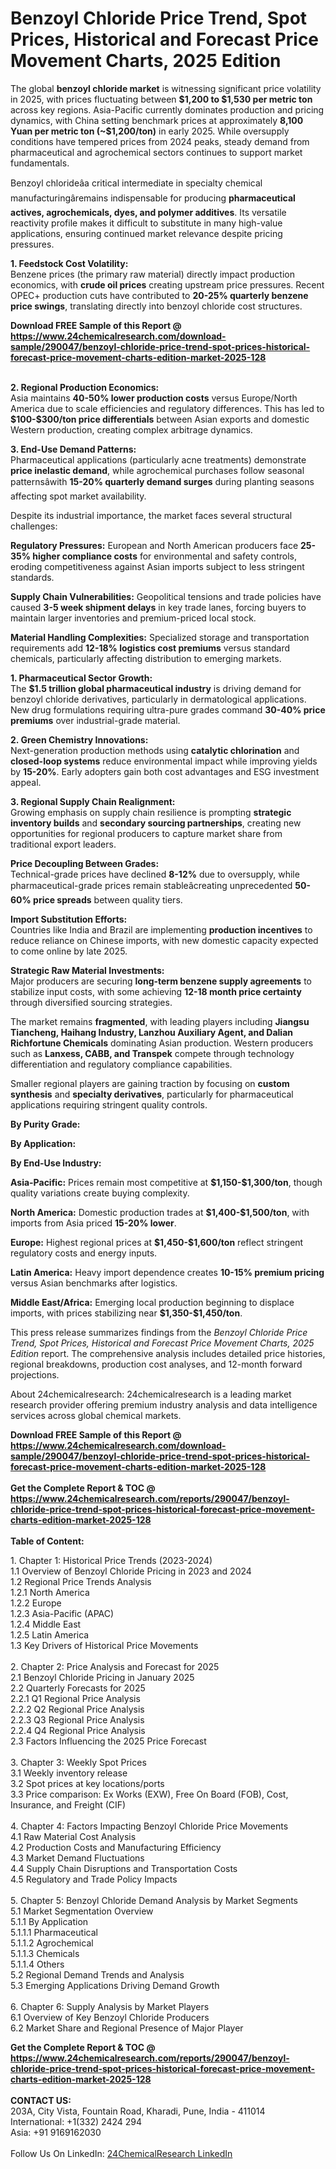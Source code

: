 <h1>Benzoyl Chloride Price Trend, Spot Prices, Historical and Forecast Price Movement Charts, 2025 Edition</h1><p>The global <strong>benzoyl chloride market</strong> is witnessing significant price volatility in 2025, with prices fluctuating between <strong>$1,200 to $1,530 per metric ton</strong> across key regions. Asia-Pacific currently dominates production and pricing dynamics, with China setting benchmark prices at approximately <strong>8,100 Yuan per metric ton (~$1,200/ton)</strong> in early 2025. While oversupply conditions have tempered prices from 2024 peaks, steady demand from pharmaceutical and agrochemical sectors continues to support market fundamentals.</p><p>Benzoyl chlorideâa critical intermediate in specialty chemical manufacturingâremains indispensable for producing <strong>pharmaceutical actives, agrochemicals, dyes, and polymer additives</strong>. Its versatile reactivity profile makes it difficult to substitute in many high-value applications, ensuring continued market relevance despite pricing pressures.</p><p><strong>1. Feedstock Cost Volatility:</strong><br>
Benzene prices (the primary raw material) directly impact production economics, with <strong>crude oil prices</strong> creating upstream price pressures. Recent OPEC+ production cuts have contributed to <strong>20-25% quarterly benzene price swings</strong>, translating directly into benzoyl chloride cost structures.</p><div><b>Download FREE Sample of this Report @ 
            <a href="https://www.24chemicalresearch.com/download-sample/290047/benzoyl-chloride-price-trend-spot-prices-historical-forecast-price-movement-charts-edition-market-2025-128">
            https://www.24chemicalresearch.com/download-sample/290047/benzoyl-chloride-price-trend-spot-prices-historical-forecast-price-movement-charts-edition-market-2025-128</a></b></div><br><p><strong>2. Regional Production Economics:</strong><br>
Asia maintains <strong>40-50% lower production costs</strong> versus Europe/North America due to scale efficiencies and regulatory differences. This has led to <strong>$100-$300/ton price differentials</strong> between Asian exports and domestic Western production, creating complex arbitrage dynamics.</p><p><strong>3. End-Use Demand Patterns:</strong><br>
Pharmaceutical applications (particularly acne treatments) demonstrate <strong>price inelastic demand</strong>, while agrochemical purchases follow seasonal patternsâwith <strong>15-20% quarterly demand surges</strong> during planting seasons affecting spot market availability.</p><p>Despite its industrial importance, the market faces several structural challenges:</p><p><strong>Regulatory Pressures:</strong> European and North American producers face <strong>25-35% higher compliance costs</strong> for environmental and safety controls, eroding competitiveness against Asian imports subject to less stringent standards.</p><p><strong>Supply Chain Vulnerabilities:</strong> Geopolitical tensions and trade policies have caused <strong>3-5 week shipment delays</strong> in key trade lanes, forcing buyers to maintain larger inventories and premium-priced local stock.</p><p><strong>Material Handling Complexities:</strong> Specialized storage and transportation requirements add <strong>12-18% logistics cost premiums</strong> versus standard chemicals, particularly affecting distribution to emerging markets.</p><p><strong>1. Pharmaceutical Sector Growth:</strong><br>
The <strong>$1.5 trillion global pharmaceutical industry</strong> is driving demand for benzoyl chloride derivatives, particularly in dermatological applications. New drug formulations requiring ultra-pure grades command <strong>30-40% price premiums</strong> over industrial-grade material.</p><p><strong>2. Green Chemistry Innovations:</strong><br>
Next-generation production methods using <strong>catalytic chlorination</strong> and <strong>closed-loop systems</strong> reduce environmental impact while improving yields by <strong>15-20%</strong>. Early adopters gain both cost advantages and ESG investment appeal.</p><p><strong>3. Regional Supply Chain Realignment:</strong><br>
Growing emphasis on supply chain resilience is prompting <strong>strategic inventory builds</strong> and <strong>secondary sourcing partnerships</strong>, creating new opportunities for regional producers to capture market share from traditional export leaders.</p><p><strong>Price Decoupling Between Grades:</strong><br>
	Technical-grade prices have declined <strong>8-12%</strong> due to oversupply, while pharmaceutical-grade prices remain stableâcreating unprecedented <strong>50-60% price spreads</strong> between quality tiers.</p><p><strong>Import Substitution Efforts:</strong><br>
	Countries like India and Brazil are implementing <strong>production incentives</strong> to reduce reliance on Chinese imports, with new domestic capacity expected to come online by late 2025.</p><p><strong>Strategic Raw Material Investments:</strong><br>
	Major producers are securing <strong>long-term benzene supply agreements</strong> to stabilize input costs, with some achieving <strong>12-18 month price certainty</strong> through diversified sourcing strategies.</p><p>The market remains <strong>fragmented</strong>, with leading players including <strong>Jiangsu Tiancheng, Haihang Industry, Lanzhou Auxiliary Agent, and Dalian Richfortune Chemicals</strong> dominating Asian production. Western producers such as <strong>Lanxess, CABB, and Transpek</strong> compete through technology differentiation and regulatory compliance capabilities.</p><p>Smaller regional players are gaining traction by focusing on <strong>custom synthesis</strong> and <strong>specialty derivatives</strong>, particularly for pharmaceutical applications requiring stringent quality controls.</p><p><strong>By Purity Grade:</strong></p><p><strong>By Application:</strong></p><p><strong>By End-Use Industry:</strong></p><p><strong>Asia-Pacific:</strong> Prices remain most competitive at <strong>$1,150-$1,300/ton</strong>, though quality variations create buying complexity.</p><p><strong>North America:</strong> Domestic production trades at <strong>$1,400-$1,500/ton</strong>, with imports from Asia priced <strong>15-20% lower</strong>.</p><p><strong>Europe:</strong> Highest regional prices at <strong>$1,450-$1,600/ton</strong> reflect stringent regulatory costs and energy inputs.</p><p><strong>Latin America:</strong> Heavy import dependence creates <strong>10-15% premium pricing</strong> versus Asian benchmarks after logistics.</p><p><strong>Middle East/Africa:</strong> Emerging local production beginning to displace imports, with prices stabilizing near <strong>$1,350-$1,450/ton</strong>.</p><p>This press release summarizes findings from the <em>Benzoyl Chloride Price Trend, Spot Prices, Historical and Forecast Price Movement Charts, 2025 Edition</em> report. The comprehensive analysis includes detailed price histories, regional breakdowns, production cost analyses, and 12-month forward projections.</p><p>About 24chemicalresearch: 24chemicalresearch is a leading market research provider offering premium industry analysis and data intelligence services across global chemical markets.</p><div><b>Download FREE Sample of this Report @ 
            <a href="https://www.24chemicalresearch.com/download-sample/290047/benzoyl-chloride-price-trend-spot-prices-historical-forecast-price-movement-charts-edition-market-2025-128">
            https://www.24chemicalresearch.com/download-sample/290047/benzoyl-chloride-price-trend-spot-prices-historical-forecast-price-movement-charts-edition-market-2025-128</a></b></div><br><div><b>Get the Complete Report & TOC @ 
            <a href="https://www.24chemicalresearch.com/reports/290047/benzoyl-chloride-price-trend-spot-prices-historical-forecast-price-movement-charts-edition-market-2025-128">
            https://www.24chemicalresearch.com/reports/290047/benzoyl-chloride-price-trend-spot-prices-historical-forecast-price-movement-charts-edition-market-2025-128</a></b></div><br>
            <b>Table of Content:</b><p>1. Chapter 1: Historical Price Trends (2023-2024)<br />
1.1 Overview of Benzoyl Chloride Pricing in 2023 and 2024<br />
1.2 Regional Price Trends Analysis<br />
1.2.1 North America<br />
1.2.2 Europe<br />
1.2.3 Asia-Pacific (APAC)<br />
1.2.4 Middle East<br />
1.2.5 Latin America<br />
1.3 Key Drivers of Historical Price Movements<br />
<br />
2. Chapter 2: Price Analysis and Forecast for 2025<br />
2.1 Benzoyl Chloride Pricing in January 2025<br />
2.2 Quarterly Forecasts for 2025<br />
2.2.1 Q1 Regional Price Analysis<br />
2.2.2 Q2 Regional Price Analysis<br />
2.2.3 Q3 Regional Price Analysis<br />
2.2.4 Q4 Regional Price Analysis<br />
2.3 Factors Influencing the 2025 Price Forecast<br />
<br />
3. Chapter 3: Weekly Spot Prices<br />
3.1 Weekly inventory release<br />
3.2 Spot prices at key locations/ports<br />
3.3 Price comparison: Ex Works (EXW), Free On Board (FOB), Cost, Insurance, and Freight (CIF)<br />
<br />
4. Chapter 4: Factors Impacting Benzoyl Chloride Price Movements<br />
4.1 Raw Material Cost Analysis<br />
4.2 Production Costs and Manufacturing Efficiency<br />
4.3 Market Demand Fluctuations<br />
4.4 Supply Chain Disruptions and Transportation Costs<br />
4.5 Regulatory and Trade Policy Impacts<br />
<br />
5. Chapter 5: Benzoyl Chloride Demand Analysis by Market Segments<br />
5.1 Market Segmentation Overview<br />
5.1.1 By Application<br />
5.1.1.1 Pharmaceutical<br />
5.1.1.2 Agrochemical<br />
5.1.1.3 Chemicals<br />
5.1.1.4 Others<br />
5.2 Regional Demand Trends and Analysis<br />
5.3 Emerging Applications Driving Demand Growth<br />
<br />
6. Chapter 6: Supply Analysis by Market Players<br />
6.1 Overview of Key Benzoyl Chloride Producers<br />
6.2 Market Share and Regional Presence of Major Player</p><div><b>Get the Complete Report & TOC @ 
            <a href="https://www.24chemicalresearch.com/reports/290047/benzoyl-chloride-price-trend-spot-prices-historical-forecast-price-movement-charts-edition-market-2025-128">
            https://www.24chemicalresearch.com/reports/290047/benzoyl-chloride-price-trend-spot-prices-historical-forecast-price-movement-charts-edition-market-2025-128</a></b></div><br><b>CONTACT US:</b><br>
            203A, City Vista, Fountain Road, Kharadi, Pune, India - 411014<br>
            International: +1(332) 2424 294<br>
            Asia: +91 9169162030 <br><br>
            Follow Us On LinkedIn: <a href="https://www.linkedin.com/company/24chemicalresearch/">24ChemicalResearch LinkedIn</a>